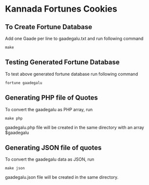 Kannada Fortunes Cookies
========================

To Create Fortune Database
--------------------------
Add one Gaade per line to gaadegalu.txt and run following command

    make

Testing Generated Fortune Database
----------------------------------
To test above generated fortune database run following command

    fortune gaadegalu
    
    
Generating PHP file of Quotes    
-----------------------------
To convert the gaadegalu as PHP array, run

    make php
    
gaadegalu.php file will be created in the same directory with an array $gaadegalu

Generating JSON file of quotes
------------------------------
To convert the gaadegalu data as JSON, run

    make json
    
gaadegalu.json file will be created in the same directory.

